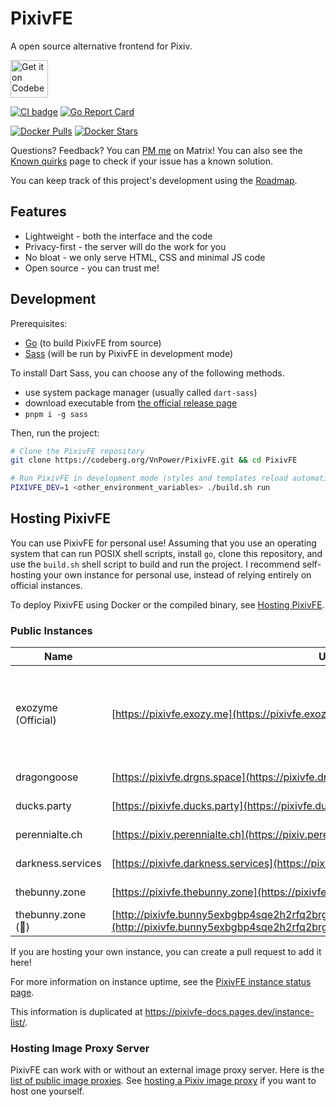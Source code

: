 # PixivFE

A open source alternative frontend for Pixiv.

<p>
<a href="https://codeberg.org/vnpower/pixivfe">
<img alt="Get it on Codeberg" src="https://get-it-on.codeberg.org/get-it-on-blue-on-white.png" height="60">
</a>
</p>

[![CI badge](https://ci.codeberg.org/api/badges/12556/status.svg)](https://ci.codeberg.org/repos/12556)
[![Go Report Card](https://goreportcard.com/badge/codeberg.org/vnpower/pixivfe/v2)](https://goreportcard.com/report/codeberg.org/vnpower/pixivfe)

[![Docker Pulls](https://img.shields.io/docker/pulls/vnpower/pixivfe)](https://hub.docker.com/r/vnpower/pixivfe)
[![Docker Stars](https://img.shields.io/docker/stars/vnpower/pixivfe)](https://hub.docker.com/r/vnpower/pixivfe)

Questions? Feedback? You can [PM me](https://matrix.to/#/@vnpower:eientei.org) on Matrix! You can also see the [Known quirks](https://pixivfe-docs.pages.dev/known-quirks/) page to check if your issue has a known solution.

You can keep track of this project's development using the [Roadmap](https://pixivfe-docs.pages.dev/dev/roadmap/).

## Features

- Lightweight - both the interface and the code
- Privacy-first - the server will do the work for you
- No bloat - we only serve HTML, CSS and minimal JS code
- Open source - you can trust me!

## Development

Prerequisites:

- [Go](https://go.dev/doc/install) (to build PixivFE from source)
- [Sass](https://github.com/sass/dart-sass/) (will be run by PixivFE in development mode)

To install Dart Sass, you can choose any of the following methods.

- use system package manager (usually called `dart-sass`)
- download executable from [the official release page](https://github.com/sass/dart-sass/releases)
- `pnpm i -g sass`

Then, run the project:

```bash
# Clone the PixivFE repository
git clone https://codeberg.org/VnPower/PixivFE.git && cd PixivFE

# Run PixivFE in development mode (styles and templates reload automatically)
PIXIVFE_DEV=1 <other_environment_variables> ./build.sh run
```

## Hosting PixivFE

You can use PixivFE for personal use! Assuming that you use an operating system that can run POSIX shell scripts, install `go`, clone this repository, and use the `build.sh` shell script to build and run the project.
I recommend self-hosting your own instance for personal use, instead of relying entirely on official instances.

To deploy PixivFE using Docker or the compiled binary, see [Hosting PixivFE](https://pixivfe-docs.pages.dev/hosting-pixivfe/).

### Public Instances

<!-- The current instance table is really wide; maybe there's a better way of formatting it without losing information?
The badges are also difficult to read on a small screen due to Codeberg shrinking the width of the columns -->

| Name              | URL                                             | Country | Cloudflare? | Observatory Grade                                                                                                                               | Status                                                                                                                                               |
|-------------------|-------------------------------------------------|---------|-------------|-------------------------------------------------------------------------------------------------------------------------------------------------|------------------------------------------------------------------------------------------------------------------------------------------------------|
| exozyme (Official)| [https://pixivfe.exozy.me](https://pixivfe.exozy.me) | US      | No          | [![MDN HTTP Observatory Grade](https://img.shields.io/mozilla-observatory/grade-score/pixivfe.exozy.me?label=)](https://developer.mozilla.org/en-US/observatory/analyze?host=pixivfe.exozy.me) | ![Status](https://img.shields.io/uptimerobot/status/m796383741-c72f1ae6562dc943d032ba96)    |
| dragongoose      | [https://pixivfe.drgns.space](https://pixivfe.drgns.space) | US      | No          | [![MDN HTTP Observatory Grade](https://img.shields.io/mozilla-observatory/grade-score/pixivfe.drgns.space?label=)](https://developer.mozilla.org/en-US/observatory/analyze?host=pixivfe.drgns.space) | ![Status](https://img.shields.io/uptimerobot/status/m796383743-c0cf0d6b5dbb09c8dbe7dc53) |
| ducks.party       | [https://pixivfe.ducks.party](https://pixivfe.ducks.party) | NL      | No          | [![MDN HTTP Observatory Grade](https://img.shields.io/mozilla-observatory/grade-score/pixivfe.ducks.party?label=)](https://developer.mozilla.org/en-US/observatory/analyze?host=pixivfe.ducks.party) | ![Status](https://img.shields.io/uptimerobot/status/m796383747-c92c281f520d52fe3fd894ed) |
| perennialte.ch    | [https://pixiv.perennialte.ch](https://pixiv.perennialte.ch) | AU      | No          | [![MDN HTTP Observatory Grade](https://img.shields.io/mozilla-observatory/grade-score/pixiv.perennialte.ch?label=)](https://developer.mozilla.org/en-US/observatory/analyze?host=pixiv.perennialte.ch) | ![Status](https://img.shields.io/uptimerobot/status/m796383748-503799f65873a23dbc860a02) |
| darkness.services | [https://pixivfe.darkness.services](https://pixivfe.darkness.services) | US      | Yes         | [![MDN HTTP Observatory Grade](https://img.shields.io/mozilla-observatory/grade-score/pixivfe.darkness.services?label=)](https://developer.mozilla.org/en-US/observatory/analyze?host=pixivfe.darkness.services) | ![Status](https://img.shields.io/uptimerobot/status/m796758268-211b0a18f07b88673820715f) |
| thebunny.zone     | [https://pixivfe.thebunny.zone](https://pixivfe.thebunny.zone) | HR      | No          | [![MDN HTTP Observatory Grade](https://img.shields.io/mozilla-observatory/grade-score/pixivfe.thebunny.zone?label=)](https://developer.mozilla.org/en-US/observatory/analyze?host=pixivfe.thebunny.zone) | ![Status](https://img.shields.io/uptimerobot/status/m797561997-78a2d28dadf458745d556322) |
| thebunny.zone (🧅)| [http://pixivfe.bunny5exbgbp4sqe2h2rfq2brgrx3dhohdweonepzwfgumfyygb35wyd.onion](http://pixivfe.bunny5exbgbp4sqe2h2rfq2brgrx3dhohdweonepzwfgumfyygb35wyd.onion/) | HR      | No          | [![MDN HTTP Observatory Grade](https://img.shields.io/mozilla-observatory/grade-score/pixivfe.thebunny.zone?label=)](https://developer.mozilla.org/en-US/observatory/analyze?host=pixivfe.thebunny.zone) | ![Status](https://img.shields.io/uptimerobot/status/m797561997-78a2d28dadf458745d556322) |

If you are hosting your own instance, you can create a pull request to add it here!

For more information on instance uptime, see the [PixivFE instance status page](https://stats.uptimerobot.com/FbEGewWlbX).

This information is duplicated at https://pixivfe-docs.pages.dev/instance-list/.

### Hosting Image Proxy Server

PixivFE can work with or without an external image proxy server. Here is the [list of public image proxies](https://pixivfe-docs.pages.dev/public-image-proxies/).
See [hosting a Pixiv image proxy](https://pixivfe-docs.pages.dev/hosting-image-proxy-server/) if you want to host one yourself.
